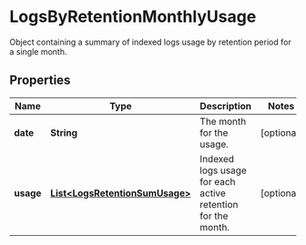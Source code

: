 # LogsByRetentionMonthlyUsage

Object containing a summary of indexed logs usage by retention period for a single month.

## Properties

| Name      | Type                                                              | Description                                                 | Notes      |
| --------- | ----------------------------------------------------------------- | ----------------------------------------------------------- | ---------- |
| **date**  | **String**                                                        | The month for the usage.                                    | [optional] |
| **usage** | [**List&lt;LogsRetentionSumUsage&gt;**](LogsRetentionSumUsage.md) | Indexed logs usage for each active retention for the month. | [optional] |
